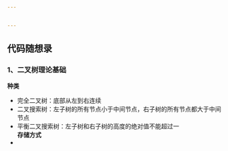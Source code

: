 ```yaml
---


---
```


<h2 id="代码随想录">代码随想录</h2>
<h3 id="、二叉树理论基础">1、二叉树理论基础</h3>
<p><strong>种类</strong></p>
<ul>
<li>完全二叉树：底部从左到右连续</li>
<li>二叉搜索树：左子树的所有节点小于中间节点，右子树的所有节点都大于中间节点</li>
<li>平衡二叉搜索树：左子树和右子树的高度的绝对值不能超过一<br>
<strong>存储方式</strong></li>
<li></li>
</ul>

